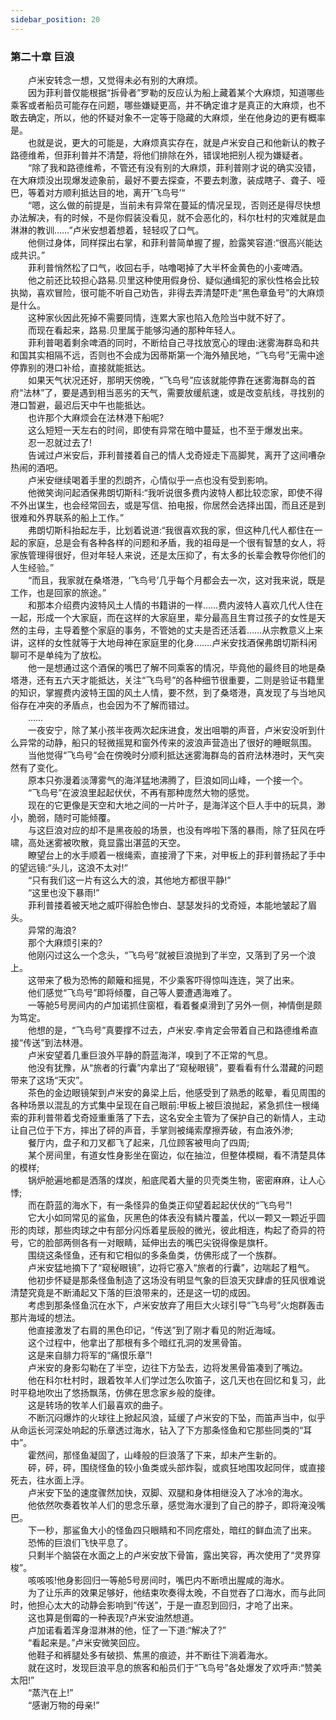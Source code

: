 ```yaml
---
sidebar_position: 20
---
```

### 第二十章 巨浪  


　　卢米安转念一想，又觉得未必有别的大麻烦。  
　　因为菲利普仅能根据“拆骨者”罗勒的反应认为船上藏着某个大麻烦，知道哪些乘客或者船员可能存在问题，哪些嫌疑更高，并不确定谁才是真正的大麻烦，也不敢去确定，所以，他的怀疑对象不一定等于隐藏的大麻烦，坐在他身边的更有概率是。  
　　也就是说，更大的可能是，大麻烦真实存在，就是卢米安自己和他新认的教子路德维希，但菲利普并不清楚，将他们排除在外，错误地把别人视为嫌疑者。  
　　“除了我和路德维希，不管还有没有别的大麻烦，菲利普刚才说的确实没错，在大麻烦没出现爆发迹象前，最好不要去探查，不要去刺激，装成瞎子、聋子、哑巴，等着对方顺利抵达目的地，离开‘飞鸟号’“  
　　“嗯，这么做的前提是，当前未有异常在蔓延的情况呈现，否则还是得尽快想办法解决，有的时候，不是你假装没看见，就不会恶化的，科尔杜村的灾难就是血淋淋的教训……”卢米安想着想着，轻轻叹了口气。  
　　他侧过身体，同样探出右掌，和菲利普简单握了握，脸露笑容道:“很高兴能达成共识。”  
　　菲利普悄然松了口气，收回右手，咕噜喝掉了大半杯金黄色的小麦啤酒。  
　　他之前还比较担心路易.贝里这种使用假身份、疑似通缉犯的家伙性格会比较执拗，喜欢冒险，很可能不听自己劝告，非得去弄清楚吓走“黑色章鱼号”的大麻烦是什么。  
　　这种家伙因此死掉不需要同情，连累大家也陷入危险当中就不好了。  
　　而现在看起来，路易.贝里属于能够沟通的那种年轻人。  
　　菲利普喝着剩余啤酒的同时，不断给自己寻找放宽心的理由:迷雾海群岛和共和国其实相隔不远，否则也不会成为因蒂斯第一个海外殖民地，“飞鸟号”无需中途停靠别的港口补给，直接就能抵达。  
　　如果天气状况还好，那明天傍晚，“飞鸟号”应该就能停靠在迷雾海群岛的首府“法林”了，要是遇到相当恶劣的天气，需要放缓航速，或是改变航线，寻找别的港口暂避，最迟后天中午也能抵达。  
　　也许那个大麻烦会在法林港下船呢?  
　　这么短短一天左右的时间，即使有异常在暗中蔓延，也不至于爆发出来。  
　　忍一忍就过去了!  
　　告诫过卢米安后，菲利普搂着自己的情人戈奇娅走下高脚凳，离开了这间嘈杂热闹的酒吧。  
　　卢米安继续喝着手里的烈朗齐，心情似乎一点也没有受到影响。  
　　他微笑询问起酒保弗朗切斯科:“我听说很多费内波特人都比较恋家，即使不得不外出谋生，也会经常回去，或是写信、拍电报，你居然会选择出国，而且还是到很难和外界联系的船上工作。”  
　　弗朗切斯科抬起左手，比划着说道:“我很喜欢我的家，但这种几代人都住在一起的家庭，总是会有各种各样的问题和矛盾，我的祖母是一个很有智慧的女人，将家族管理得很好，但对年轻人来说，还是太压抑了，有太多的长辈会教导你他们的人生经验。”  
　　“而且，我家就在桑塔港，‘飞鸟号’几乎每个月都会去一次，这对我来说，既是工作，也是回家的旅途。”  
　　和那本介绍费内波特风土人情的书籍讲的一样……费内波特人喜欢几代人住在一起，形成一个大家庭，而在这样的大家庭里，辈分最高且生育过孩子的女性是天然的主母，主导着整个家庭的事务，不管她的丈夫是否还活着……从宗教意义上来讲，这样的女性就等于大地母神在家庭里的化身…….卢米安找酒保弗朗切斯科闲聊可不是单纯为了放松。  
　　他一是想通过这个酒保的嘴巴了解不同乘客的情况，毕竟他的最终目的地是桑塔港，还有五六天才能抵达，关注“飞鸟号”的各种细节很重要，二则是验证书籍里的知识，掌握费内波特王国的风土人情，要不然，到了桑塔港，真发现了与当地风俗存在冲突的矛盾点，也会因为不了解而错过。  
　　……  
　　一夜安宁，除了某小孩半夜两次起床进食，发出咀嚼的声音，卢米安没听到什么异常的动静，船只的轻微摇晃和窗外传来的波浪声营造出了很好的睡眠氛围。  
　　当他觉得“飞鸟号”会在傍晚时分顺利抵达迷雾海群岛的首府法林港时，天气突然有了变化。  
　　原本只弥漫着淡薄雾气的海洋猛地沸腾了，巨浪如同山峰，一个接一个。  
　　“飞鸟号”在波浪里起起伏伏，不再有那种庞然大物的感觉。  
　　现在的它更像是天空和大地之间的一片叶子，是海洋这个巨人手中的玩具，渺小，脆弱，随时可能倾覆。  
　　与这巨浪对应的却不是黑夜般的场景，也没有哗啦下落的暴雨，除了狂风在呼啸，高处迷雾被吹散，竟显露出湛蓝的天空。  
　　瞭望台上的水手顺着一根绳索，直接滑了下来，对甲板上的菲利普扬起了手中的望远镜:“头儿，这浪不太对!“  
　　“只有我们这一片有这么大的浪，其他地方都很平静!”  
　　“这里也没下暴雨!”  
　　菲利普搂着被天地之威吓得脸色惨白、瑟瑟发抖的戈奇娅，本能地皱起了眉头。  
　　异常的海浪?  
　　那个大麻烦引来的?  
　　他刚闪过这么一个念头，“飞鸟号”就被巨浪抛到了半空，又落到了另一个浪上。  
　　这带来了极为恐怖的颠簸和摇晃，不少乘客吓得惊叫连连，哭了出来。  
　　他们感觉“飞鸟号”即将倾覆，自己等人要遭遇海难了。  
　　一等舱5号房间内的卢加诺抓住窗框，看着餐桌滑到了另外一侧，神情倒是颇为笃定。  
　　他想的是，“飞鸟号”真要撑不过去，卢米安.李肯定会带着自己和路德维希直接“传送”到法林港。  
　　卢米安望着几重巨浪外平静的蔚蓝海洋，嗅到了不正常的气息。  
　　他没有犹豫，从“旅者的行囊”内拿出了“窥秘眼镜”，要看看有什么潜藏的问题带来了这场“天灾”。  
　　茶色的金边眼镜架到卢米安的鼻梁上后，他感受到了熟悉的眩晕，看见周围的各种场景以混乱的方式集中呈现在自己眼前:甲板上被巨浪抛起，紧急抓住一根绳索的菲利普带着戈奇娅重重落了下去，这名安全主管为了保护自己的新情人，主动让自己位于下方，摔出了砰的声音，手掌则被绳索摩擦弄破，有血液外渗;  
　　餐厅内，盘子和刀叉都飞了起来，几位顾客被甩向了四周;  
　　某个房间里，有道女性身影坐在窗边，似在抽泣，但整体模糊，看不清楚具体的模样;  
　　锅炉舱遍地都是洒落的煤炭，船底爬着大量的贝壳类生物，密密麻麻，让人心悸;  
　　而在蔚蓝的海水下，有一条怪异的鱼类正仰望着起起伏伏的“飞鸟号”!  
　　它大小如同常见的鲨鱼，灰黑色的体表没有鳞片覆盖，代以一颗又一颗近乎圆形的肉球，那些肉球之中有部分闪烁着星辰般的微光，彼此相连，构起了奇异的符号，它的脸部两侧各有一对眼睛，延伸出去的嘴巴尖锐得像是旗杆。  
　　围绕这条怪鱼，还有和它相似的多条鱼类，仿佛形成了一个族群。  
　　卢米安猛地摘下了“窥秘眼镜”，边将它塞入“旅者的行囊”，边喘起了粗气。  
　　他初步怀疑是那条怪鱼制造了这场没有明显气象的巨浪天灾肆虐的狂风很难说清楚究竟是不断涌起又下落的巨浪带来的，还是这一切的成因。  
　　考虑到那条怪鱼沉在水下，卢米安放弃了用巨大火球引导“飞鸟号”火炮群轰击那片海域的想法。  
　　他直接激发了右肩的黑色印记，“传送”到了刚才看见的附近海域。  
　　这个过程中，他拿出了那根有多个暗红孔洞的发黑骨笛。  
　　这是来自腓力将军的“痛恨乐章”!  
　　卢米安的身影勾勒在了半空，边往下方坠去，边将发黑骨笛凑到了嘴边。  
　　他在科尔杜村时，跟着牧羊人们学过怎么吹笛子，这几天也在回忆和复习，此时平稳地吹出了悠扬飘荡，仿佛在思念家乡般的旋律。  
　　这是转场的牧羊人们最喜欢的曲子。  
　　不断沉闷爆炸的火球往上掀起风浪，延缓了卢米安的下坠，而笛声当中，似乎从命运长河深处响起的乐章透过海水，钻入了下方那条怪鱼和它那些同类的“耳中”。  
　　霍然间，那怪鱼凝固了，山峰般的巨浪落了下来，却未产生新的。  
　　砰，砰，砰，围绕怪鱼的较小鱼类或头部炸裂，或疯狂地围攻起同伴，或直接死去，往水面上浮。  
　　卢米安下坠的速度骤然加快，双脚、双腿和身体相继没入了冰冷的海水。  
　　他依然吹奏着牧羊人们的思念乐章，感觉海水漫到了自己的脖子，即将淹没嘴巴。  
　　下一秒，那鲨鱼大小的怪鱼四只眼睛和不同疙瘩处，暗红的鲜血流了出来。  
　　恐怖的巨浪们飞快平息了。  
　　只剩半个脑袋在水面之上的卢米安放下骨笛，露出笑容，再次使用了“灵界穿梭”。  
　　咳咳咳!他身影回归一等舱5号房间时，嘴巴内不断喷出腥咸的海水。  
　　为了让乐声的效果足够好，他结束吹奏得太晚，不自觉吞了口海水，而与此同时，他担心太大的动静会影响到“传送”，于是一直忍到回归，才呛了出来。  
　　这也算是倒霉的一种表现?卢米安油然想道。  
　　卢加诺看着浑身湿淋淋的他，怔了一下道:“解决了?”  
　　“看起来是。”卢米安微笑回应。  
　　他鞋子和裤腿处多有破损、焦黑的痕迹，并不断往下淌着海水。  
　　就在这时，发现巨浪平息的旅客和船员们于“飞鸟号”各处爆发了欢呼声:“赞美太阳!”  
　　“蒸汽在上!”  
　　“感谢万物的母亲!”  
